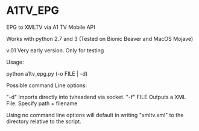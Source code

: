 # A1TV_EPG
EPG to XMLTV via A1 TV Mobile API

Works with python 2.7 and 3 (Tested on Bionic Beaver and MacOS Mojave)

v.01 Very early version. Only for testing

Usage:

python a1tv_epg.py (-o FILE | -d)

Possible command Line options:

"-d" Imports directly into tvheadend via socket.
"-f" FILE Outputs a XML File. Specify path + filename

Using no command line options will default in writing "xmltv.xml" to the directory relative to the script.
